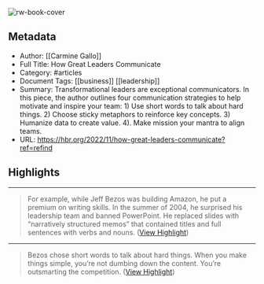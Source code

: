 ![rw-book-cover](https://hbr.org/resources/images/article_assets/2022/11/Nov22_23_412821498.jpg)

## Metadata
- Author: [[Carmine Gallo]]
- Full Title: How Great Leaders Communicate
- Category: #articles
- Document Tags: [[business]] [[leadership]] 
- Summary: Transformational leaders are exceptional communicators. In this piece, the author outlines four communication strategies to help motivate and inspire your team: 1) Use short words to talk about hard things. 2) Choose sticky metaphors to reinforce key concepts. 3) Humanize data to create value. 4). Make mission your mantra to align teams.
- URL: https://hbr.org/2022/11/how-great-leaders-communicate?ref=refind

## Highlights
***

> For example, while Jeff Bezos was building Amazon, he put a premium on writing skills. In the summer of 2004, he surprised his leadership team and banned PowerPoint. He replaced slides with “narratively structured memos” that contained titles and full sentences with verbs and nouns. ([View Highlight](https://read.readwise.io/read/01gp3bmv4dac9ygk34dgtj1436))

***

> Bezos chose short words to talk about hard things. When you make things simple, you’re not dumbing down the content. You’re outsmarting the competition. ([View Highlight](https://read.readwise.io/read/01gp3bqd5km77atwzsdqeq1e2e))

